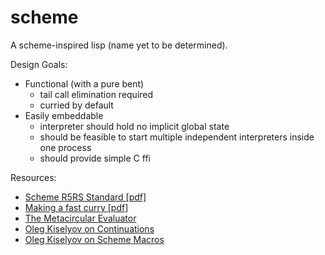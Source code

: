 # scheme

A scheme-inspired lisp (name yet to be determined).

Design Goals:
  + Functional (with a pure bent)
    + tail call elimination required
    + curried by default
  + Easily embeddable
    + interpreter should hold no implicit global state
    + should be feasible to start multiple independent interpreters inside one process
    + should provide simple C ffi
    
Resources:
  + [Scheme R5RS Standard \[pdf\]](http://www.schemers.org/Documents/Standards/R5RS/r5rs.pdf)
  + [Making a fast curry \[pdf\]](http://community.haskell.org/~simonmar/papers/evalapplyjfp06.pdf)
  + [The Metacircular Evaluator](https://mitpress.mit.edu/sicp/full-text/sicp/book/node76.html)
  + [Oleg Kiselyov on Continuations](http://okmij.org/ftp/continuations/)
  + [Oleg Kiselyov on Scheme Macros](http://okmij.org/ftp/Scheme/macros.html)

  
